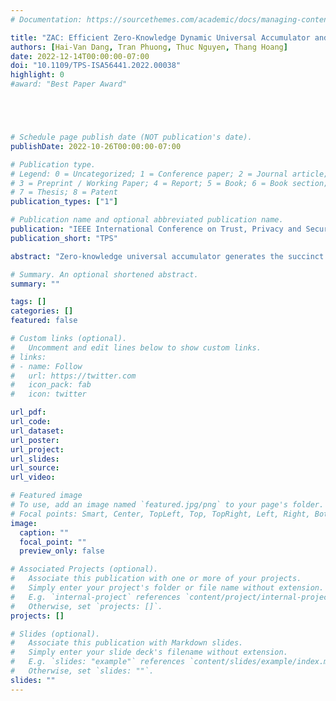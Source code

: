 ```yaml
---
# Documentation: https://sourcethemes.com/academic/docs/managing-content/

title: "ZAC: Efficient Zero-Knowledge Dynamic Universal Accumulator and Application to Zero-Knowledge Elementary Database"
authors: [Hai-Van Dang, Tran Phuong, Thuc Nguyen, Thang Hoang]
date: 2022-12-14T00:00:00-07:00
doi: "10.1109/TPS-ISA56441.2022.00038"
highlight: 0
#award: "Best Paper Award"





# Schedule page publish date (NOT publication's date).
publishDate: 2022-10-26T00:00:00-07:00

# Publication type.
# Legend: 0 = Uncategorized; 1 = Conference paper; 2 = Journal article;
# 3 = Preprint / Working Paper; 4 = Report; 5 = Book; 6 = Book section;
# 7 = Thesis; 8 = Patent
publication_types: ["1"]

# Publication name and optional abbreviated publication name.
publication: "IEEE International Conference on Trust, Privacy and Security in Intelligent Systems, and Applications"
publication_short: "TPS"

abstract: "Zero-knowledge universal accumulator generates the succinct commitment to a set and produces the short (non) membership proof (universal) without leaking information about the set (zero-knowledge). In order to further support a generic set and zero-knowledge, existing techniques generally combine the zero-knowledge universal accumulator with other protocols, such as digital signatures and hashes to primes, which incur high overhead and may not be suitable for real-world use. It is desirable to commit a set of membership concealing the information with the optimal complexity. We devise ZAC, a new zero-knowledge Dynamic Universal Accumulator by taking the existing cryptographic primitives into account to produce a new efficient accumulator. Our underlying building blocks are Bloom Filter and vector commitment scheme in [19], utilizing the binary expression and aggregation to achieve efficiency, generic set support, zero-knowledge and universal properties. As a result, our scheme is improved in terms of proof size and proof time, also comparable to the RSA-based set accumulator in [8] in the verifying complexity. With 128 bit security, our proof size is 48 bytes while theirs is 1310 bytes and the running time of elliptic curve-based methods is faster than RSA-based counterpart. ZAC is proved to be complete, $ε$-sound and zero-knowledge. Extensively, based on ZAC as building block, we construct a new Zero-Knowledge Elementary Database (ZKEDB), which consumes 5 times less storage space, O(log N ) less bandwidth, and O(log N ) more efficient in proving and verification than the state-of-art work in [13] (where N is the domain space size). ZKEDB is proved to be complete, $ε$-sound and zero-knowledge. ZKEDB supports a new type of SELECT TOP $l$ query, and can be extended to non-elementary databases."

# Summary. An optional shortened abstract.
summary: ""

tags: []
categories: []
featured: false

# Custom links (optional).
#   Uncomment and edit lines below to show custom links.
# links:
# - name: Follow
#   url: https://twitter.com
#   icon_pack: fab
#   icon: twitter

url_pdf: 
url_code: 
url_dataset:
url_poster:
url_project:
url_slides: 
url_source:
url_video:

# Featured image
# To use, add an image named `featured.jpg/png` to your page's folder. 
# Focal points: Smart, Center, TopLeft, Top, TopRight, Left, Right, BottomLeft, Bottom, BottomRight.
image:
  caption: ""
  focal_point: ""
  preview_only: false

# Associated Projects (optional).
#   Associate this publication with one or more of your projects.
#   Simply enter your project's folder or file name without extension.
#   E.g. `internal-project` references `content/project/internal-project/index.md`.
#   Otherwise, set `projects: []`.
projects: []

# Slides (optional).
#   Associate this publication with Markdown slides.
#   Simply enter your slide deck's filename without extension.
#   E.g. `slides: "example"` references `content/slides/example/index.md`.
#   Otherwise, set `slides: ""`.
slides: ""
---
```

